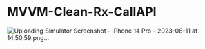 # MVVM-Clean-Rx-CallAPI

![Uploading Simulator Screenshot - iPhone 14 Pro - 2023-08-11 at 14.50.59.png…]()
